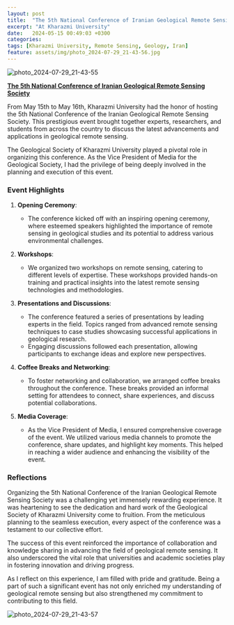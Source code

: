 ```yaml
---
layout: post
title:  "The 5th National Conference of Iranian Geological Remote Sensing Society"
excerpt: "At Kharazmi University"
date:   2024-05-15 00:49:03 +0300
categories: 
tags: [Kharazmi University, Remote Sensing, Geology, Iran]
feature: assets/img/photo_2024-07-29_21-43-56.jpg
---
```


![photo_2024-07-29_21-43-55](https://github.com/user-attachments/assets/cc5fddc9-fe7a-4e8f-ab3d-5aeb735b8384)

[**The 5th National Conference of Iranian Geological Remote Sensing Society**](https://igrss5.khu.ac.ir/)

From May 15th to May 16th, Kharazmi University had the honor of hosting the 5th National Conference of the Iranian Geological Remote Sensing Society. This prestigious event brought together experts, researchers, and students from across the country to discuss the latest advancements and applications in geological remote sensing.

The Geological Society of Kharazmi University played a pivotal role in organizing this conference. As the Vice President of Media for the Geological Society, I had the privilege of being deeply involved in the planning and execution of this event.

### Event Highlights

1. **Opening Ceremony**:
   - The conference kicked off with an inspiring opening ceremony, where esteemed speakers highlighted the importance of remote sensing in geological studies and its potential to address various environmental challenges.

2. **Workshops**:
   - We organized two workshops on remote sensing, catering to different levels of expertise. These workshops provided hands-on training and practical insights into the latest remote sensing technologies and methodologies.

3. **Presentations and Discussions**:
   - The conference featured a series of presentations by leading experts in the field. Topics ranged from advanced remote sensing techniques to case studies showcasing successful applications in geological research.
   - Engaging discussions followed each presentation, allowing participants to exchange ideas and explore new perspectives.

4. **Coffee Breaks and Networking**:
   - To foster networking and collaboration, we arranged coffee breaks throughout the conference. These breaks provided an informal setting for attendees to connect, share experiences, and discuss potential collaborations.

5. **Media Coverage**:
   - As the Vice President of Media, I ensured comprehensive coverage of the event. We utilized various media channels to promote the conference, share updates, and highlight key moments. This helped in reaching a wider audience and enhancing the visibility of the event.

### Reflections

Organizing the 5th National Conference of the Iranian Geological Remote Sensing Society was a challenging yet immensely rewarding experience. It was heartening to see the dedication and hard work of the Geological Society of Kharazmi University come to fruition. From the meticulous planning to the seamless execution, every aspect of the conference was a testament to our collective effort.

The success of this event reinforced the importance of collaboration and knowledge sharing in advancing the field of geological remote sensing. It also underscored the vital role that universities and academic societies play in fostering innovation and driving progress.

As I reflect on this experience, I am filled with pride and gratitude. Being a part of such a significant event has not only enriched my understanding of geological remote sensing but also strengthened my commitment to contributing to this field.


![photo_2024-07-29_21-43-57](https://github.com/user-attachments/assets/6d46b17b-a419-47c9-9909-a9e334299800)
